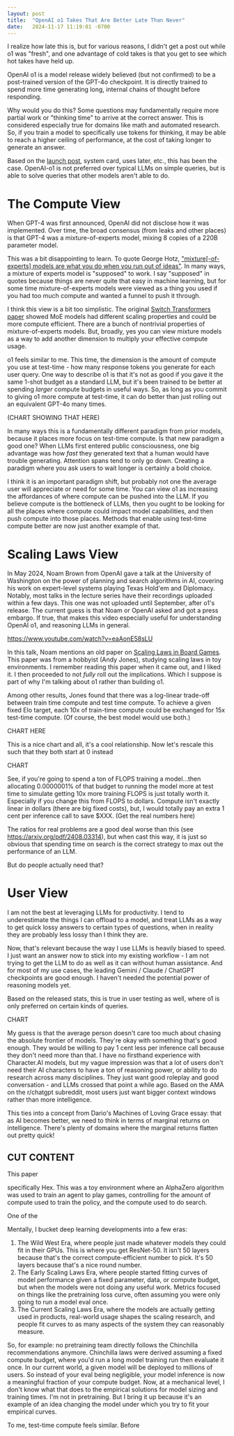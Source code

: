```yaml
---
layout: post
title:  "OpenAI o1 Takes That Are Better Late Than Never"
date:   2024-11-17 11:19:01 -0700
---
```


I realize how late this is, but for various reasons, I didn't get a post out while o1 was "fresh",
and one advantage of cold takes is that you get to see which hot takes have held up.

OpenAI o1 is a model release widely believed (but not confirmed) to be a post-trained version
of the GPT-4o checkpoint. It is directly trained to spend more time generating long, internal
chains of thought before responding.

Why would you do this? Some questions may fundamentally require more partial work or "thinking time"
to arrive at the correct answer. This is considered especially true for domains like math and
automated research. So, if you train a model to specifically use tokens for thinking, it may be able
to reach a higher ceiling of performance, at the cost of taking longer to generate an answer.

Based on the [launch post](https://openai.com/index/learning-to-reason-with-llms/), system card,
uses later, etc., this has been the case. OpenAI-o1 is not preferred over typical LLMs on simple
queries, but is able to solve queries that other models aren't able to do.


# The Compute View

When GPT-4 was first announced, OpenAI did not disclose how it was implemented. Over time, the
broad consensus (from leaks and other places) is that GPT-4 was a mixture-of-experts model,
mixing 8 copies of a 220B parameter model.

This was a bit disappointing to learn. To quote George Hotz, ["mixture[-of-experts] models are what you do when you run out of ideas"](https://www.youtube.com/watch?v=WJWHIZoBOj8).
In many ways, a mixture of experts model is "supposed" to work. I say "supposed" in quotes because
things are never quite that easy in machine learning, but for some time mixture-of-experts models
were viewed as a thing you used if you had too much compute and wanted a funnel to push it through.

I think this view is a bit too simplistic. The original [Switch Transformers paper](https://arxiv.org/abs/2101.03961)
showed MoE models had different scaling properties and could be more compute efficient. There are
a bunch of nontrivial properties of mixture-of-experts models. But, broadly, yes you can view
mixture models as a way to add another dimension to multiply your effective compute usage.

o1 feels similar to me. This time, the dimension is the amount of compute you use at test-time - how
many response tokens you generate for each user query. One way to describe o1 is that it's not as
good if you gave it the same 1-shot budget as a standard LLM, but it's been trained to be better
at spending *larger* compute budgets in useful ways. So, as long as you commit to giving o1 more
compute at test-time, it can do better than just rolling out an equivalent GPT-4o many times.

(CHART SHOWING THAT HERE)

In many ways this is a fundamentally different paradigm from prior models, because it places
more focus on test-time compute. Is that new paradigm a good one? When
LLMs first entered public consciousness, one big advantage was how *fast* they generated text that
a human would have trouble generating. Attention spans tend to only go down. Creating a paradigm
where you ask users to wait longer is certainly a bold choice.

I think it is an important paradigm shift, but probably not one the average user will appreciate
or need for some time. You can view o1 as increasing the affordances of where compute can be pushed
into the LLM. If you believe compute is the bottleneck of LLMs, then you ought to be looking for
all the places where compute could impact model capabilities, and then push compute into those
places. Methods that enable using test-time compute better are now just another example of that.


# Scaling Laws View

In May 2024, Noam Brown from OpenAI gave a talk at the University of Washington on the power of planning and search algorithms
in AI, covering his work on expert-level systems playing Texas Hold'em and Diplomacy. Notably,
most talks in the lecture series have their recordings uploaded within a few days. This one
was not uploaded until September, after o1's release. The current guess is that Noam or OpenAI
asked and got a press embargo. If true, that makes this video especially useful for understanding
OpenAI o1, and reasoning LLMs in general.

https://www.youtube.com/watch?v=eaAonE58sLU

In this talk, Noam mentions an old paper on [Scaling Laws in Board Games](https://arxiv.org/abs/2104.03113). This
paper was from a hobbyist (Andy Jones), studying scaling laws in toy environments. I remember reading this paper when it came out,
and I liked it. I then proceeded to not *fully* roll out the implications. Which I suppose is part of why I'm talking about o1 rather
than building o1.

Among other results, Jones found that there was a log-linear trade-off between train time compute and
test time compute. To achieve a given fixed Elo target, each 10x of train-time compute could be exchanged for 15x test-time compute.
(Of course, the best model would use both.)

CHART HERE

This is a nice chart and all, it's a cool relationship. Now let's rescale this such that they both start at 0 instead

CHART

See, if you're going to spend a ton of FLOPS training a model...then allocating 0.0000001% of that budget to running the model
more at test time to simulate getting 10x more training FLOPS is just totally worth it. Especially if you change this from FLOPS to dollars.
Compute isn't exactly linear in dollars (there are big fixed costs), but, I would totally pay an extra 1 cent per inference call to save
$XXX. (Get the real numbers here)

The ratios for real problems are a good deal worse than this (see https://arxiv.org/pdf/2408.03314), but when cast this way,
it is just so obvious that spending time on search is the correct strategy to max out the performance of an LLM.

But do people actually need that?

# User View

I am not the best at leveraging LLMs for productivity. I tend to underestimate the things I can offload to a model, and
treat LLMs as a way to get quick lossy answers to certain types of questions, when in reality they are probably less
lossy than I think they are.

Now, that's relevant because the way I use LLMs is heavily biased to speed. I just want an answer now to stick into my
existing workflow - I am not trying to get the LLM to do as well as it can without human assistance. And for most of my
use cases, the leading Gemini / Claude / ChatGPT checkpoints are good enough. I haven't needed the potential power of
reasoning models yet.

Based on the released stats, this is true in user testing as well, where o1 is only preferred on certain kinds of queries.

CHART

My guess is that the average person doesn't care too much about chasing the absolute frontier of models. They're okay with
something that's good enough. They would be willing to pay 1 cent less per inference call because they don't need more than that.
I have no firsthand experience with Character.AI models, but my vague impression was that a lot of users don't need their AI
characters to have a ton of reasoning power, or ability to do research across many disciplines. They just want good roleplay and
good conversation - and LLMs crossed that point a while ago. Based on the AMA on the r/chatgpt subreddit, most users just want
bigger context windows rather than more intelligence.

This ties into a concept from Dario's Machines of Loving Grace essay: that as AI becomes better, we need to think in terms of
marginal returns on intelligence. There's plenty of domains where the marginal returns flatten out pretty quick!



CUT CONTENT
-------------------------------------------------------

This paper 

specifically Hex. This was a toy
environment where an AlphaZero algorithm was used to train an agent to play games, controlling for
the amount of compute used to train the policy, and the compute used to do search. 


One of the 

Mentally, I bucket deep learning
developments into a few eras:

1. The Wild West Era, where people just made whatever models they could fit in their GPUs. This
is where you get ResNet-50. It isn't 50 layers because that's the correct compute-efficient number to pick.
It's 50 layers because that's a nice round number.
2. The Early Scaling Laws Era, where people started fitting curves of model performance given a fixed
parameter, data, or compute budget, but when the models were not doing any useful work. Metrics focused on
things like the pretraining loss curve, often assuming you were only going to run a model eval once.
3. The Current Scaling Laws Era, where the models are actually getting used in products, real-world
usage shapes the scaling research, and people fit curves to as many aspects of the system they can
reasonably measure.

So, for example: no pretraining team directly follows the Chinchilla recommendations
anymore. Chinchilla laws were derived assuming a fixed compute budget, where you'd run a long model training run then
evaluate it once. In our current world, a given model will be deployed to millions of users. So instead of
your eval being negligible, your model inference is now a meaningful fraction of your compute
budget. Now, at a mechanical level, I don't know what that does to the empirical solutions for model sizing and
training times. I'm not in pretraining. But I bring it up because it's an example of an idea changing
the model under which you try to fit your empirical curves.

To me, test-time compute feels similar. Before
